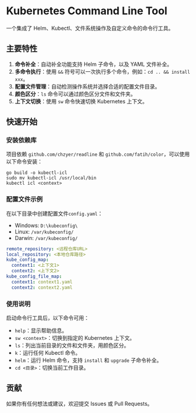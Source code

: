 # Kubernetes Command Line Tool

一个集成了 Helm、Kubectl、文件系统操作及自定义命令的命令行工具。

## 主要特性

1. **命令补全**：自动补全功能支持 Helm 子命令，以及 YAML 文件补全。
2. **多命令执行**：使用 `&&` 符号可以一次执行多个命令，例如：`cd .. && install xxx`。
3. **配置文件管理**：自动检测操作系统并选择合适的配置文件目录。
4. **颜色区分**：`ls` 命令可以通过颜色区分文件和文件夹。
5. **上下文切换**：使用 `sw` 命令快速切换 Kubernetes 上下文。

## 快速开始

### 安装依赖库

项目依赖 `github.com/chzyer/readline` 和 `github.com/fatih/color`，可以使用以下命令安装：

```shell
go build -o kubectl-icl
sudo mv kubectl-icl /usr/local/bin
kubectl icl <context>
```

### 配置文件示例

在以下目录中创建配置文件`config.yaml`：

- Windows: `D:\kubeconfig\`
- Linux: `/var/kubeconfig/`
- Darwin: `/var/kubeconfig/`

```yaml
remote_repository: <远程仓库URL>
local_repository: <本地仓库路径>
kube_config_map:
  context1: <上下文1>
  context2: <上下文2>
kube_config_file_map:
  context1: context1.yaml
  context2: context2.yaml
```

### 使用说明

启动命令行工具后，以下命令可用：

- `help`：显示帮助信息。
- `sw <context>`：切换到指定的 Kubernetes 上下文。
- `ls`：列出当前目录的文件和文件夹，用颜色区分。
- `k`：运行任何 Kubectl 命令。
- `helm`：运行 Helm 命令，支持 `install` 和 `upgrade` 子命令补全。
- `cd <目录>`：切换当前工作目录。

## 贡献

如果你有任何想法或建议，欢迎提交 Issues 或 Pull Requests。
